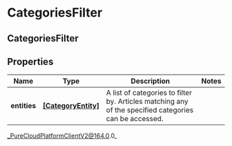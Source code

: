 # CategoriesFilter

## CategoriesFilter

## Properties

|Name | Type | Description | Notes|
|------------ | ------------- | ------------- | -------------|
| **entities** | [**[CategoryEntity]**](CategoryEntity) | A list of categories to filter by. Articles matching any of the specified categories can be accessed. | |



_PureCloudPlatformClientV2@164.0.0_
